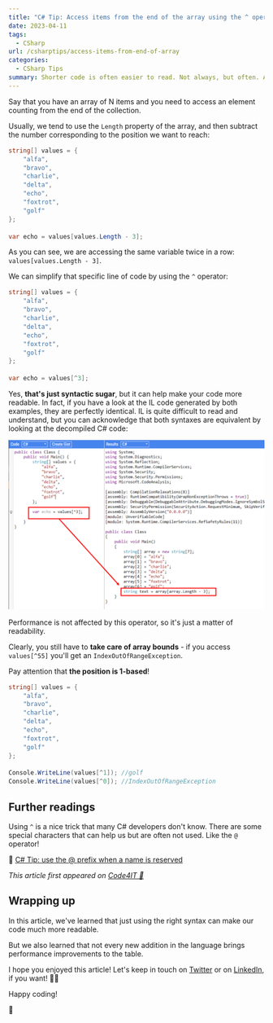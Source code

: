 ```yaml
---
title: "C# Tip: Access items from the end of the array using the ^ operator"
date: 2023-04-11
tags:
  - CSharp
url: /csharptips/access-items-from-end-of-array
categories:
  - CSharp Tips
summary: Shorter code is often easier to read. Not always, but often. And the `^` operator can make your code easier to read and less error-prone
---
```


Say that you have an array of N items and you need to access an element counting from the end of the collection.

Usually, we tend to use the `Length` property of the array, and then subtract the number corresponding to the position we want to reach:

```cs
string[] values = {
    "alfa",
    "bravo",
    "charlie",
    "delta",
    "echo",
    "foxtrot",
    "golf"
};

var echo = values[values.Length - 3];
```

As you can see, we are accessing the same variable twice in a row: `values[values.Length - 3]`.

We can simplify that specific line of code by using the `^` operator:

```cs
string[] values = {
    "alfa",
    "bravo",
    "charlie",
    "delta",
    "echo",
    "foxtrot",
    "golf"
};

var echo = values[^3];
```

Yes, **that's just syntactic sugar**, but it can help make your code more readable. In fact, if you have a look at the IL code generated by both examples, they are perfectly identical. IL is quite difficult to read and understand, but you can acknowledge that both syntaxes are equivalent by looking at the decompiled C# code:

![C# decompiled code](./decompiled.png)

Performance is not affected by this operator, so it's just a matter of readability.

Clearly, you still have to **take care of array bounds** - if you access `values[^55]` you'll get an `IndexOutOfRangeException`.

Pay attention that **the position is 1-based**!

```cs
string[] values = {
    "alfa",
    "bravo",
    "charlie",
    "delta",
    "echo",
    "foxtrot",
    "golf"
};

Console.WriteLine(values[^1]); //golf
Console.WriteLine(values[^0]); //IndexOutOfRangeException
```

## Further readings

Using `^` is a nice trick that many C# developers don't know. There are some special characters that can help us but are often not used. Like the `@` operator!

🔗 [C# Tip: use the @ prefix when a name is reserved](https://www.code4it.dev/csharptips/use-at-symbol-prefix/)

_This article first appeared on [Code4IT 🐧](https://www.code4it.dev/)_

## Wrapping up

In this article, we've learned that just using the right syntax can make our code much more readable.

But we also learned that not every new addition in the language brings performance improvements to the table.

I hope you enjoyed this article! Let's keep in touch on [Twitter](https://twitter.com/BelloneDavide) or on [LinkedIn](https://www.linkedin.com/in/BelloneDavide/), if you want! 🤜🤛

Happy coding!

🐧
